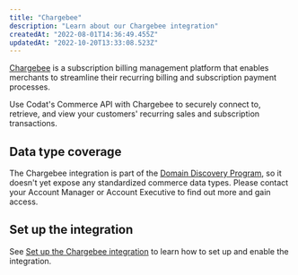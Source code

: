 ```yaml
---
title: "Chargebee"
description: "Learn about our Chargebee integration"
createdAt: "2022-08-01T14:36:49.455Z"
updatedAt: "2022-10-20T13:33:08.523Z"
---
```


<a className="external" href="https://www.chargebee.com/" target="_blank">Chargebee</a> is a subscription billing management platform that enables merchants to streamline their recurring billing and subscription payment processes.

Use Codat's Commerce API with Chargebee to securely connect to, retrieve, and view your customers' recurring sales and subscription transactions.

## Data type coverage

The Chargebee integration is part of the [Domain Discovery Program](/integrations/commerce/domain-discovery-program), so it doesn't yet expose any standardized commerce data types. Please contact your Account Manager or Account Executive to find out more and gain access.

## Set up the integration

See [Set up the Chargebee integration](/integrations/commerce/chargebee/commerce-chargebee-setup) to learn how to set up and enable the integration.
